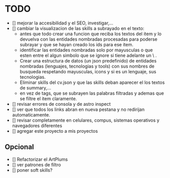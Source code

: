 # TODO

- [] mejorar la accesibilidad y el SEO, investigar,...
- [] cambiar la visualizacion de las skills a subrayado en el texto:
  - antes que todo crear una funcion que reciba los textos del item y lo devuelva con las entidades nombradas procesadas para poderse subrayar y que se hayan creado los ids para ese item.
  - identificar las entidades nombradas solo por mayusculas o que esten entre el algun simbolo que se ignore si tiene adelante un \ .
  - Crear una estructura de datos (un json predefinido) de entidades nombradas (lenguajes, tecnologias y tools) con sus nombres de busqueda respetando mayusculas, icons y si es un lenguaje, sus tecnologias.
  - Eliminar skills del cv.json y que las skills deban aparecer el los textos de summary,...
  - en vez de tags, que se subrayen las palabras filtradas y ademas que se filtre el item claramente.
- [] revisar errores de consola y de astro inspect
- [] ver que todos los links abran en nueva pestana y no redirijan automaticamente.
- [] revisar completamente en celulares, compus, sistemas operativos y navegadores diferentes
- [] agregar este proyecto a mis proyectos

## Opcional

- [] Refactorizar el ArtPlums
- [] ver patrones de filtro
- [] poner soft skills?
